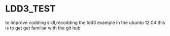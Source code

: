 # LDD3_TEST
to improve codding sikll,recodding the ldd3 example in the ubuntu 12.04
this is to get get familiar with the git hub
